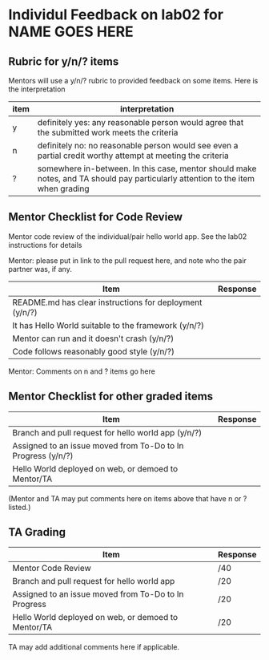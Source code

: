 # Individul Feedback on lab02 for ____NAME GOES HERE____

## Rubric for y/n/? items

Mentors will use a y/n/? rubric to provided feedback on some items.  Here is the interpretation

| item | interpretation |
|------|-----------------|
| y | definitely yes: any reasonable person would agree that the submitted work meets the criteria |
| n | definitely no: no reasonable person would see even a partial credit worthy attempt at meeting the criteria |
| ? | somewhere in-between. In this case, mentor should make notes, and TA should pay particularly attention to the item when grading |


## Mentor Checklist for Code Review 

Mentor code review of the individual/pair hello world app. See the lab02 instructions for details

Mentor: please put in link to the pull request here, and note who the pair partner was, if any.


| Item                                                     | Response | 
|----------------------------------------------------------|----------|
|  README.md has clear instructions for deployment (y/n/?) |          |
|  It has Hello World suitable to the framework (y/n/?)    |          |
|  Mentor can run and it doesn't crash (y/n/?)             |          |
|  Code follows reasonably good style (y/n/?)              |          |

Mentor: Comments on n and ? items go here


## Mentor Checklist for other graded items

| Item                                                          | Response | 
|---------------------------------------------------------------|----------|
|  Branch and pull request for hello world app (y/n/?)          |          |
|  Assigned to an issue moved from To-Do to In Progress (y/n/?) |          |
|  Hello World deployed on web, or demoed to Mentor/TA          |          |

(Mentor and TA may put comments here on items above that have n or ? listed.)

## TA Grading

| Item                                                          | Response | 
|---------------------------------------------------------------|----------|
|  Mentor Code Review                                           |    /40   |
|  Branch and pull request for hello world app                  |    /20   |
|  Assigned to an issue moved from To-Do to In Progress         |    /20   |
|  Hello World deployed on web, or demoed to Mentor/TA          |    /20   |

TA may add additional comments here if applicable.